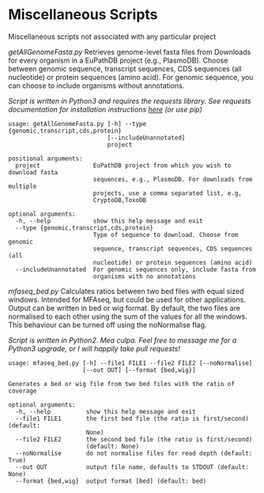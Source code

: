 # Miscellaneous Scripts
Miscellaneous scripts not associated with any particular project

*getAllGenomeFasta.py*
Retrieves genome-level fasta files from Downloads for every organism in a EuPathDB project (e.g., PlasmoDB). Choose between genomic sequence, transcript sequences, CDS sequences (all nucleotide) or protein sequences (amino acid).  For genomic sequence, you can choose to include organisms without annotations.

*Script is written in Python3 and requires the requests library.  See requests documentation for installation instructions [here](https://2.python-requests.org "Requests Documentation") (or use pip)*

```
usage: getAllGenomeFasta.py [-h] --type {genomic,transcript,cds,protein}
                            [--includeUnannotated]
                            project

positional arguments:
  project               EuPathDB project from which you wish to download fasta
                        sequences, e.g., PlasmoDB. For downloads from multiple
                        projects, use a comma separated list, e.g,
                        CryptoDB,ToxoDB

optional arguments:
  -h, --help            show this help message and exit
  --type {genomic,transcript,cds,protein}
                        Type of sequence to download. Choose from genomic
                        sequence, transcript sequences, CDS sequences (all
                        nucleotide) or protein sequences (amino acid)
  --includeUnannotated  For genomic sequences only, include fasta from
                        organisms with no annotations
```

*mfaseq_bed.py*
Calculates ratios between two bed files with equal sized windows.  Intended for MFAseq, but could be used for other applications. Output can be written in bed or wig format. By default, the two files are normalised to each other using the sum of the values for all the windows. This behaviour can be turned off using the noNormalise flag.

*Script is written in Python2. Mea culpa.  Feel free to message me for a Python3 upgrade, or I will happily take pull requests!*

```
usage: mfaseq_bed.py [-h] --file1 FILE1 --file2 FILE2 [--noNormalise]
                     [--out OUT] [--format {bed,wig}]

Generates a bed or wig file from two bed files with the ratio of coverage

optional arguments:
  -h, --help          show this help message and exit
  --file1 FILE1       the first bed file (the ratio is first/second) (default:
                      None)
  --file2 FILE2       the second bed file (the ratio is first/second)
                      (default: None)
  --noNormalise       do not normalise files for read depth (default: True)
  --out OUT           output file name, defaults to STDOUT (default: None)
  --format {bed,wig}  output format [bed] (default: bed)
  
  ```
